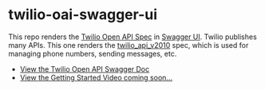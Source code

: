 # twilio-oai-swagger-ui

This repo renders the [Twilio Open API Spec](https://github.com/twilio/twilio-oai) in [Swagger UI](https://github.com/swagger-api/swagger-ui). Twilio publishes many APIs. This one renders the [twilio_api_v2010](https://github.com/twilio/twilio-oai/blob/main/spec/json/twilio_api_v2010.json) spec, which is used for managing phone numbers, sending messages, etc.

- [View the Twilio Open API Swagger Doc](https://johnchaffee.wiki/twilio-oai-swagger-ui)
- [View the Getting Started Video coming soon...](#)
